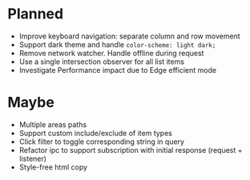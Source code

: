 # Planned

- Improve keyboard navigation: separate column and row movement
- Support dark theme and handle `color-scheme: light dark;`
- Remove network watcher. Handle offline during request
- Use a single intersection observer for all list items
- Investigate Performance impact due to Edge efficient mode

# Maybe

- Multiple areas paths
- Support custom include/exclude of item types
- Click filter to toggle corresponding string in query
- Refactor ipc to support subscription with initial response (request + listener)
- Style-free html copy
